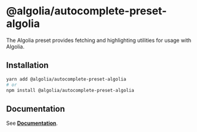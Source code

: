 # @algolia/autocomplete-preset-algolia

The Algolia preset provides fetching and highlighting utilities for usage with Algolia.

## Installation

```sh
yarn add @algolia/autocomplete-preset-algolia
# or
npm install @algolia/autocomplete-preset-algolia
```

## Documentation

See [**Documentation**](https://www.algolia.com/doc/ui-libraries/autocomplete/api-reference/autocomplete-preset-algolia).
